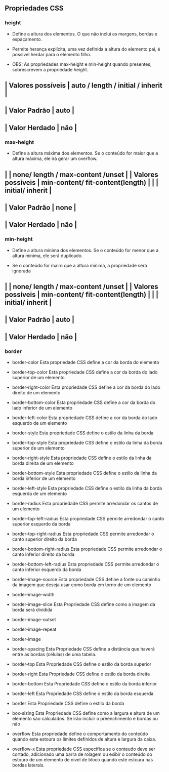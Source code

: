 ## Propriedades CSS

### height 

- Define a altura dos elementos. O que não inclui as margens, bordas e espaçamento.

- Permite herança explícita, uma vez definida a altura do elemento pai, é possível herdar para o elemento filho.

* OBS: As propriedades max-height e min-height quando presentes, sobrescrevem a propriedade height. 

| Valores possíveis | auto / length / initial / inherit |
---------------------------------------------------------
| Valor Padrão      |  auto                             |
---------------------------------------------------------
| Valor Herdado     |  não                              |
---------------------------------------------------------

### max-height 

- Define a altura máxima dos elementos. Se o conteúdo for maior que a altura máxima, ele irá gerar um overflow. 


|                   | none/ length / max-content /unset |
| Valores possíveis | min-content/ fit-content(length)  |
|                   | initial/ inherit                  |
---------------------------------------------------------
| Valor Padrão      |  none                             |
---------------------------------------------------------
| Valor Herdado     |  não                              |
---------------------------------------------------------

### min-height 

- Define a altura mínima dos elementos. Se o conteúdo for menor que a altura mínima, ele será duplicado.

- Se o conteúdo for mairo que a altura mínima, a propriedade será ignorada


|                   | none/ length / max-content /unset |
| Valores possíveis | min-content/ fit-content(length)  |
|                   | initial/ inherit                  |
---------------------------------------------------------
| Valor Padrão      |  auto                             |
---------------------------------------------------------
| Valor Herdado     |  não                              |
---------------------------------------------------------


### border

* border-color Esta propriedade CSS define a cor da borda do elemento
* border-top-color Esta propriedade CSS define a cor da borda do lado superior de um elemento
* border-right-color Esta propriedade CSS define a cor da borda do lado direito de um elemento
* border-bottom-color Esta propriedade CSS define a cor da borda do lado inferior de um elemento
* border-left-color Esta propriedade CSS define a cor da borda do lado esquerdo de um elemento

* border-style Esta propriedade CSS define o estilo da linha da borda 
* border-top-style Esta propriedade CSS define o estilo da linha da borda superior de um elemento
* border-right-style Esta propriedade CSS define o estilo da linha da borda direita de um elemento
* border-bottom-style Esta propriedade CSS define o estilo da linha da borda inferior de um elemento
* border-left-style Esta propriedade CSS define o estilo da linha da borda esquerda de um elemento

* border-radius Esta propriedade CSS permite arredondar os cantos de um elemento
* border-top-left-radius Esta propriedade CSS permite arredondar o canto superior esquerdo da borda 
* border-top-right-radius Esta propriedade CSS permite arredondar o canto superior direito da borda
* border-bottom-right-radius Esta propriedade CSS permite arredondar o canto inferior direito da borda
* border-bottom-left-radius Esta propriedade CSS permite arredondar o canto inferior esquerdo da borda

* border-image-source  Esta propriedade CSS define a fonte ou caminho da imagem que deseja usar como borda em torno de um elemento

* border-image-width 
* border-image-slice Esta Propriedade CSS define como a imagem da borda será dividida
* border-image-outset
* border-image-repeat 
* border-image

* border-spacing Esta Propriedade CSS define a distância que haverá entre as bordas (células) de uma tabela.
* border-top Esta Propriedade CSS define o estilo da borda superior
* border-right Esta Propriedade CSS define o estilo da borda direita
* border-bottom Esta Propriedade CSS define o estilo da borda inferior
* border-left Esta Propriedade CSS define o estilo da borda esquerda
* border Esta Propriedade CSS define o estilo da borda

* box-sizing Esta Propriedade CSS define como a largura e altura de um elemento são calculados. Se irão incluir o preenchimento e bordas ou não


* overflow Esta propriedade define o comportamento do conteúdo quando este estoura os limites definidos de altura e largura da caixa.
* overflow-x Esta propriedade CSS especifica se o conteudo deve ser cortado, adicionado uma barra de rolagem ou exibir o conteúdo do estouro de um elemento de nível de bloco quando este estoura nas bordas laterais.


